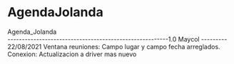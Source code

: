 # AgendaJolanda
Agenda_Jolanda  
--------------------------------------------------------1.0
Maycol --------- 22/08/2021
Ventana reuniones: Campo lugar y campo fecha arreglados.
Conexion: Actualizacion a driver mas nuevo












